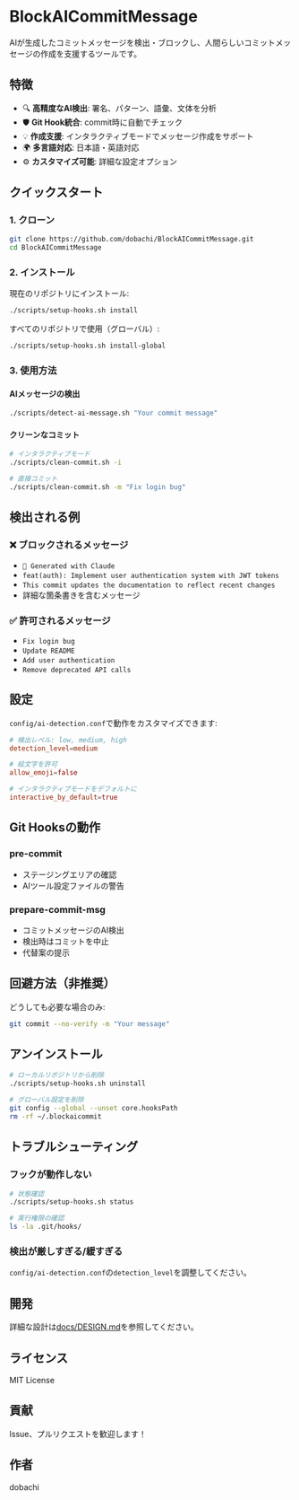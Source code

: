 # BlockAICommitMessage

AIが生成したコミットメッセージを検出・ブロックし、人間らしいコミットメッセージの作成を支援するツールです。

## 特徴

- 🔍 **高精度なAI検出**: 署名、パターン、語彙、文体を分析
- 🛡️ **Git Hook統合**: commit時に自動でチェック
- 💡 **作成支援**: インタラクティブモードでメッセージ作成をサポート
- 🌍 **多言語対応**: 日本語・英語対応
- ⚙️ **カスタマイズ可能**: 詳細な設定オプション

## クイックスタート

### 1. クローン
```bash
git clone https://github.com/dobachi/BlockAICommitMessage.git
cd BlockAICommitMessage
```

### 2. インストール

現在のリポジトリにインストール:
```bash
./scripts/setup-hooks.sh install
```

すべてのリポジトリで使用（グローバル）:
```bash
./scripts/setup-hooks.sh install-global
```

### 3. 使用方法

#### AIメッセージの検出
```bash
./scripts/detect-ai-message.sh "Your commit message"
```

#### クリーンなコミット
```bash
# インタラクティブモード
./scripts/clean-commit.sh -i

# 直接コミット
./scripts/clean-commit.sh -m "Fix login bug"
```

## 検出される例

### ❌ ブロックされるメッセージ
- `🤖 Generated with Claude`
- `feat(auth): Implement user authentication system with JWT tokens`
- `This commit updates the documentation to reflect recent changes`
- 詳細な箇条書きを含むメッセージ

### ✅ 許可されるメッセージ
- `Fix login bug`
- `Update README`
- `Add user authentication`
- `Remove deprecated API calls`

## 設定

`config/ai-detection.conf`で動作をカスタマイズできます:

```conf
# 検出レベル: low, medium, high
detection_level=medium

# 絵文字を許可
allow_emoji=false

# インタラクティブモードをデフォルトに
interactive_by_default=true
```

## Git Hooksの動作

### pre-commit
- ステージングエリアの確認
- AIツール設定ファイルの警告

### prepare-commit-msg
- コミットメッセージのAI検出
- 検出時はコミットを中止
- 代替案の提示

## 回避方法（非推奨）

どうしても必要な場合のみ:
```bash
git commit --no-verify -m "Your message"
```

## アンインストール

```bash
# ローカルリポジトリから削除
./scripts/setup-hooks.sh uninstall

# グローバル設定を削除
git config --global --unset core.hooksPath
rm -rf ~/.blockaicommit
```

## トラブルシューティング

### フックが動作しない
```bash
# 状態確認
./scripts/setup-hooks.sh status

# 実行権限の確認
ls -la .git/hooks/
```

### 検出が厳しすぎる/緩すぎる
`config/ai-detection.conf`の`detection_level`を調整してください。

## 開発

詳細な設計は[docs/DESIGN.md](docs/DESIGN.md)を参照してください。

## ライセンス

MIT License

## 貢献

Issue、プルリクエストを歓迎します！

## 作者

dobachi